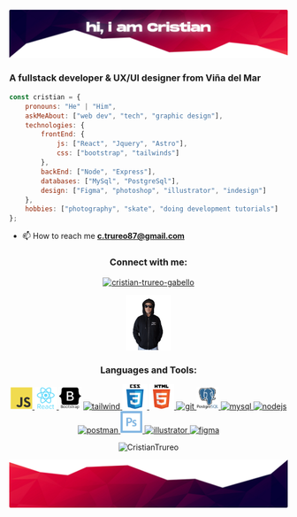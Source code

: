 ![head.png](https://raw.githubusercontent.com/Cristian-Trureo/cristian-trureo/main/portada2.png)
<h3>A fullstack developer & UX/UI designer from Viña del Mar</h3>





    
```javascript
const cristian = {
    pronouns: "He" | "Him",
    askMeAbout: ["web dev", "tech", "graphic design"],
    technologies: {
        frontEnd: {
            js: ["React", "Jquery", "Astro"],
            css: ["bootstrap", "tailwinds"]
        },
        backEnd: ["Node", "Express"],
        databases: ["MySql", "PostgreSql"],
        design: ["Figma", "photoshop", "illustrator", "indesign"]      
    },
    hobbies: ["photography", "skate", "doing development tutorials"]
};
```



- 📫 How to reach me **c.trureo87@gmail.com**

<h3 align="center">Connect with me:</h3>
<p align="center">
<p align="center">
  <a href="https://linkedin.com/in/cristian-trureo-gabello" target="_blank">
    <img align="center" src="https://raw.githubusercontent.com/rahuldkjain/github-profile-readme-generator/master/src/images/icons/Social/linked-in-alt.svg" alt="cristian-trureo-gabello" height="30" width="40" />
  </a>
</p>


<p align="center"><img  height="100" src="https://github.com/Cristian-Trureo/cristian-trureo/blob/main/me2.gif"/></p>



<h3 align="center">Languages and Tools:</h3>
<p align="center"> <a href="https://developer.mozilla.org/en-US/docs/Web/JavaScript" target="_blank" rel="noreferrer"> <img src="https://raw.githubusercontent.com/devicons/devicon/master/icons/javascript/javascript-original.svg" alt="javascript" width="40" height="40"/> </a> <a href="https://reactjs.org/" target="_blank" rel="noreferrer"> <img src="https://raw.githubusercontent.com/devicons/devicon/master/icons/react/react-original-wordmark.svg" alt="react" width="40" height="40"/> </a> <a href="https://getbootstrap.com" target="_blank" rel="noreferrer"> <img src="https://raw.githubusercontent.com/devicons/devicon/master/icons/bootstrap/bootstrap-plain-wordmark.svg" alt="bootstrap" width="40" height="40"/></a> <a href="https://tailwindcss.com/" target="_blank" rel="noreferrer"> <img src="https://www.vectorlogo.zone/logos/tailwindcss/tailwindcss-icon.svg" alt="tailwind" width="40" height="40"/> </a> <a href="https://www.w3schools.com/css/" target="_blank" rel="noreferrer"> <img src="https://raw.githubusercontent.com/devicons/devicon/master/icons/css3/css3-original-wordmark.svg" alt="css3" width="45" height="45"/> </a> <a href="https://www.w3.org/html/" target="_blank" rel="noreferrer"> <img src="https://raw.githubusercontent.com/devicons/devicon/master/icons/html5/html5-original-wordmark.svg" alt="html5" width="45" height="45"/> </a> <a href="https://git-scm.com/" target="_blank" rel="noreferrer"> <img src="https://www.vectorlogo.zone/logos/git-scm/git-scm-icon.svg" alt="git" width="40" height="40"/> </a> <a href="https://www.postgresql.org" target="_blank" rel="noreferrer"> <img src="https://raw.githubusercontent.com/devicons/devicon/master/icons/postgresql/postgresql-original-wordmark.svg" alt="postgresql" width="40" height="40"/> </a><a href="https://www.mysql.com/" target="_blank" rel="noreferrer"> <img src="https://www.freepnglogos.com/uploads/logo-mysql-png/logo-mysql-mysql-logo-png-images-are-download-crazypng-21.png" alt="mysql" width="40" height="40"/> </a> <a href="https://nodejs.org" target="_blank" rel="noreferrer"> <img src="https://cdn-icons-png.flaticon.com/512/919/919825.png" alt="nodejs" width="40" height="40"/> </a> <a href="https://postman.com" target="_blank" rel="noreferrer"> <img src="https://www.vectorlogo.zone/logos/getpostman/getpostman-icon.svg" alt="postman" width="40" height="40"/> </a> <a href="https://www.photoshop.com/en" target="_blank" rel="noreferrer"> <img src="https://raw.githubusercontent.com/devicons/devicon/master/icons/photoshop/photoshop-line.svg" alt="photoshop" width="40" height="40"/> </a> <a href="https://www.adobe.com/in/products/illustrator.html" target="_blank" rel="noreferrer"> <img src="https://www.vectorlogo.zone/logos/adobe_illustrator/adobe_illustrator-icon.svg" alt="illustrator" width="40" height="40"/> </a> <a href="https://www.figma.com/" target="_blank" rel="noreferrer"> <img src="https://www.vectorlogo.zone/logos/figma/figma-icon.svg" alt="figma" width="40" height="40"/> </a>  </p>

<p align="center"><img  src="https://github-readme-streak-stats.herokuapp.com/?user=cristian-trureo&theme=tokyonight" alt="CristianTrureo" /></p>

![bottom.png](https://raw.githubusercontent.com/Cristian-Trureo/cristian-trureo/main/base-2.png)
